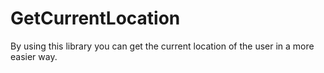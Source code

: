 # GetCurrentLocation
By using this library you can get the current location of the user in a more easier way.
